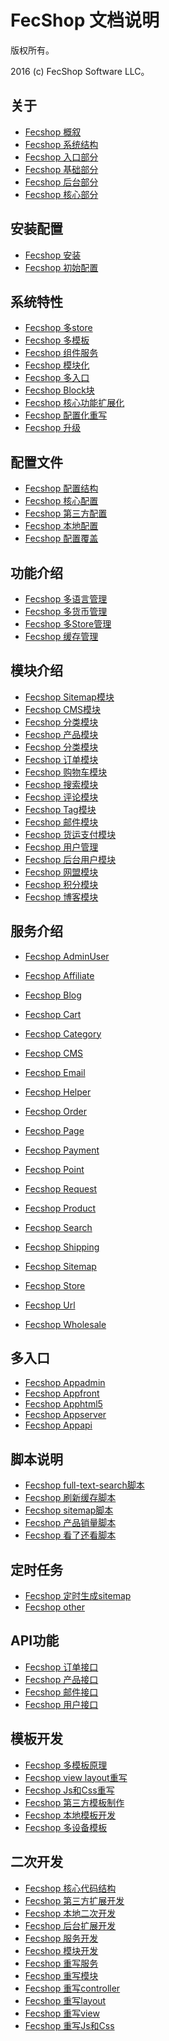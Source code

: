 FecShop 文档说明
===============================

版权所有。

2016 (c) FecShop Software LLC。


关于
-----

*  [Fecshop 概叙](about-fecshop.md)
*  [Fecshop 系统结构](about-fecshop.md)
*  [Fecshop 入口部分](about-fecshop.md)
*  [Fecshop 基础部分](about-fecshop.md)
*  [Fecshop 后台部分](about-fecshop.md)
*  [Fecshop 核心部分](install.md)

安装配置
-----
*  [Fecshop 安装](install.md)
*  [Fecshop 初始配置](install.md)



系统特性
-----
*  [Fecshop 多store](install.md)
*  [Fecshop 多模板](install.md)
*  [Fecshop 组件服务](install.md)
*  [Fecshop 模块化](install.md)
*  [Fecshop 多入口](install.md)
*  [Fecshop Block块](install.md)
*  [Fecshop 核心功能扩展化](install.md)
*  [Fecshop 配置化重写](install.md)
*  [Fecshop 升级](install.md)



配置文件
-----
*  [Fecshop 配置结构](install.md)
*  [Fecshop 核心配置](install.md)
*  [Fecshop 第三方配置](install.md)
*  [Fecshop 本地配置](install.md)
*  [Fecshop 配置覆盖](install.md)


功能介绍
-----

*  [Fecshop 多语言管理](install.md)
*  [Fecshop 多货币管理](install.md)
*  [Fecshop 多Store管理](install.md)
*  [Fecshop 缓存管理](install.md)



模块介绍
-----
*  [Fecshop Sitemap模块](install.md)
*  [Fecshop CMS模块](install.md)
*  [Fecshop 分类模块](install.md)
*  [Fecshop 产品模块](install.md)
*  [Fecshop 分类模块](install.md)
*  [Fecshop 订单模块](install.md)
*  [Fecshop 购物车模块](install.md)
*  [Fecshop 搜索模块](install.md)
*  [Fecshop 评论模块](install.md)
*  [Fecshop Tag模块](install.md)
*  [Fecshop 邮件模块](install.md)
*  [Fecshop 货运支付模块](install.md)
*  [Fecshop 用户管理](install.md)
*  [Fecshop 后台用户模块](install.md)
*  [Fecshop 网盟模块](install.md)
*  [Fecshop 积分模块](install.md)
*  [Fecshop 博客模块](install.md)

服务介绍
-----
*  [Fecshop AdminUser](install.md)
*  [Fecshop Affiliate](install.md)
*  [Fecshop Blog](install.md)
*  [Fecshop Cart](install.md)
*  [Fecshop Category](install.md) 
*  [Fecshop CMS](install.md)
*  [Fecshop Email](install.md)
*  [Fecshop Helper](install.md)
*  [Fecshop Order](install.md)
*  [Fecshop Page](install.md)
*  [Fecshop Payment](install.md)
*  [Fecshop Point](install.md)
*  [Fecshop Request](install.md)
*  [Fecshop Product](install.md)
*  [Fecshop Search](install.md)

*  [Fecshop Shipping](install.md)
*  [Fecshop Sitemap](install.md)
*  [Fecshop Store ](install.md)
*  [Fecshop Url](install.md)
*  [Fecshop Wholesale](install.md)


多入口
-----
*  [Fecshop Appadmin](install.md)
*  [Fecshop Appfront](install.md)
*  [Fecshop Apphtml5](install.md)
*  [Fecshop Appserver](install.md)
*  [Fecshop Appapi](install.md)


脚本说明
-----
*  [Fecshop full-text-search脚本](install.md)
*  [Fecshop 刷新缓存脚本](install.md)
*  [Fecshop sitemap脚本](install.md)
*  [Fecshop 产品销量脚本](install.md)
*  [Fecshop 看了还看脚本](install.md)



定时任务
-----
*  [Fecshop 定时生成sitemap](install.md)
*  [Fecshop other](install.md)



API功能
-----
*  [Fecshop 订单接口](install.md)
*  [Fecshop 产品接口](install.md)
*  [Fecshop 邮件接口](install.md)
*  [Fecshop 用户接口](install.md)



模板开发
-----
*  [Fecshop 多模板原理](install.md)
*  [Fecshop view layout重写](install.md)
*  [Fecshop Js和Css重写](install.md)
*  [Fecshop 第三方模板制作](install.md)
*  [Fecshop 本地模板开发](install.md)
*  [Fecshop 多设备模板](install.md)




二次开发
-----
*  [Fecshop 核心代码结构](install.md)
*  [Fecshop 第三方扩展开发](install.md)
*  [Fecshop 本地二次开发](install.md)
*  [Fecshop 后台扩展开发](install.md)
*  [Fecshop 服务开发](install.md)
*  [Fecshop 模块开发](install.md)
*  [Fecshop 重写服务](install.md)
*  [Fecshop 重写模块](install.md)
*  [Fecshop 重写controller](install.md)
*  [Fecshop 重写layout](install.md)
*  [Fecshop 重写view](install.md)
*  [Fecshop 重写Js和Css](install.md)









